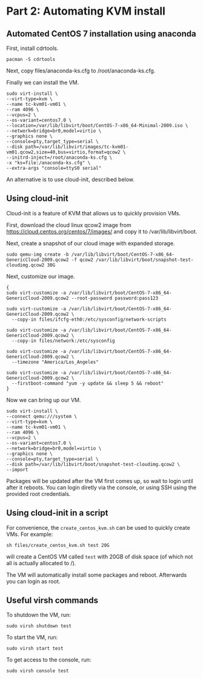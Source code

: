 # Part 2: Automating KVM install

## Automated CentOS 7 installation using anaconda

First, install cdrtools.

```
pacman -S cdrtools
```

Next, copy files/anaconda-ks.cfg to /root/anaconda-ks.cfg.

Finally we can install the VM.

```
sudo virt-install \
--virt-type=kvm \
--name tc-kvm01-vm01 \
--ram 4096 \
--vcpus=2 \
--os-variant=centos7.0 \
--location=/var/lib/libvirt/boot/CentOS-7-x86_64-Minimal-2009.iso \
--network=bridge=br0,model=virtio \
--graphics none \
--console=pty,target_type=serial \
--disk path=/var/lib/libvirt/images/tc-kvm01-vm01.qcow2,size=40,bus=virtio,format=qcow2 \
--initrd-inject=/root/anaconda-ks.cfg \
-x "ks=file:/anaconda-ks.cfg" \
--extra-args "console=ttyS0 serial"
```

An alternative is to use cloud-init, described below.

## Using cloud-init

Cloud-init is a feature of KVM that allows us to quickly provision VMs.

First, download the cloud linux qcow2 image from https://cloud.centos.org/centos/7/images/ and copy it to /var/lib/libvirt/boot.

Next, create a snapshot of our cloud image with expanded storage.

```
sudo qemu-img create -b /var/lib/libvirt/boot/CentOS-7-x86_64-GenericCloud-2009.qcow2 -f qcow2 /var/lib/libvirt/boot/snapshot-test-cloudimg.qcow2 30G
```

Next, customize our image.

```
{
sudo virt-customize -a /var/lib/libvirt/boot/CentOS-7-x86_64-GenericCloud-2009.qcow2 --root-password password:pass123

sudo virt-customize -a /var/lib/libvirt/boot/CentOS-7-x86_64-GenericCloud-2009.qcow2 \
  --copy-in files/ifcfg-eth0:/etc/sysconfig/network-scripts

sudo virt-customize -a /var/lib/libvirt/boot/CentOS-7-x86_64-GenericCloud-2009.qcow2 \
  --copy-in files/network:/etc/sysconfig

sudo virt-customize -a /var/lib/libvirt/boot/CentOS-7-x86_64-GenericCloud-2009.qcow2 \
  --timezone "America/Los_Angeles"

sudo virt-customize -a /var/lib/libvirt/boot/CentOS-7-x86_64-GenericCloud-2009.qcow2 \
  --firstboot-command "yum -y update && sleep 5 && reboot"
}
```

Now we can bring up our VM.

```
sudo virt-install \
--connect qemu:///system \
--virt-type=kvm \
--name tc-kvm01-vm01 \
--ram 4096 \
--vcpus=2 \
--os-variant=centos7.0 \
--network=bridge=br0,model=virtio \
--graphics none \
--console=pty,target_type=serial \
--disk path=/var/lib/libvirt/boot/snapshot-test-cloudimg.qcow2 \
--import
```

Packages will be updated after the VM first comes up, so wait to login until after it reboots. You can login diretly via the console, or using SSH using the provided root credentials.

## Using cloud-init in a script

For convenience, the `create_centos_kvm.sh` can be used to quickly create VMs. For example:

```
sh files/create_centos_kvm.sh test 20G
```

will create a CentOS VM called `test` with 20GB of disk space (of which not all is actually allocated to /). 

The VM will automatically install some packages and reboot. Afterwards you can login as root.

## Useful virsh commands

To shutdown the VM, run:

```
sudo virsh shutdown test
```

To start the VM, run:

```
sudo virsh start test
```

To get access to the console, run:

```
sudo virsh console test
```